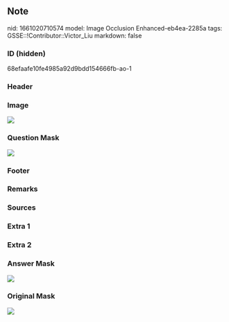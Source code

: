 ## Note
nid: 1661020710574
model: Image Occlusion Enhanced-eb4ea-2285a
tags: GSSE::!Contributor::Victor_Liu
markdown: false

### ID (hidden)
68efaafe10fe4985a92d9bdd154666fb-ao-1

### Header


### Image
<img src="tmp9g4qbeic.png">

### Question Mask
<img src="68efaafe10fe4985a92d9bdd154666fb-ao-1-Q.svg">

### Footer


### Remarks


### Sources


### Extra 1


### Extra 2


### Answer Mask
<img src="68efaafe10fe4985a92d9bdd154666fb-ao-1-A.svg">

### Original Mask
<img src="68efaafe10fe4985a92d9bdd154666fb-ao-O.svg">
